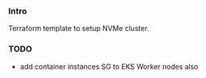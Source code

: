 ### Intro

Terraform template to setup NVMe cluster.

### TODO
* add container instances SG to EKS Worker nodes also
